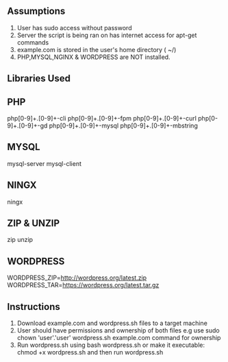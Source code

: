 Assumptions
------------
1. User has sudo access without password
2. Server the script is being ran on has internet access for apt-get commands
3. example.com is stored in the user's home directory ( ~/)
4. PHP,MYSQL,NGINX & WORDPRESS are NOT installed.

Libraries Used
--------------

PHP
-----
php[0-9]+.[0-9]+-cli 
php[0-9]+.[0-9]+-fpm 
php[0-9]+.[0-9]+-curl 
php[0-9]+.[0-9]+-gd 
php[0-9]+.[0-9]+-mysql 
php[0-9]+.[0-9]+-mbstring

MYSQL
-----
mysql-server 
mysql-client

NINGX
-----
ningx

ZIP & UNZIP
-----------
zip
unzip

WORDPRESS
---------
WORDPRESS_ZIP=http://wordpress.org/latest.zip
WORDPRESS_TAR=https://wordpress.org/latest.tar.gz

Instructions
-------------
1. Download example.com and wordpress.sh files to a target machine
2. User should have permissions and ownership of both files e.g use sudo chown 'user'.'user' wordpress.sh example.com command for ownership
3. Run wordpress.sh using bash wordpress.sh or make it executable: chmod +x wordpress.sh and then run wordpress.sh
